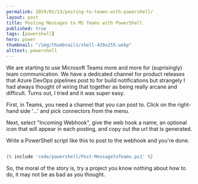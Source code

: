 ```yaml
---
permalink: 2019/02/13/posting-to-teams-with-powershell/
layout: post
title: Posting Messages to MS Teams with PowerShell
published: true
tags: [powershell]
hero: power
thumbnail: "/img/thumbnails/shell-420x255.webp"
alttext: powershell
---
```


We are starting to use Microsoft Teams more and more for (suprisingly) team communication. We have a dedicated channel for product
releases that Azure DevOps pipelines post to for build notifications but strangely I had always thought of wiring that together as
being really arcane and difficult. Turns out, I tried and it was super easy.

First, in Teams, you need a channel that you can post to. Click on the right-hand side '...' and pick connectors from the menu.

Next, select "Incoming Webhook", give the web hook a name, an optional icon that will appear in each posting, and copy out the
url that is generated.

Write a PowerShell script like this to post to the webhook and you're done.

```powershell

{% include 'code/powershell/Post-MessageToTeams.ps1' %}

```

So, the moral of the story is, try a project you know nothing about how to do, it may not be as bad as you thought.
